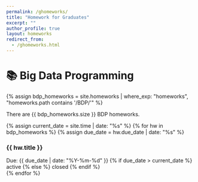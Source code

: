```yaml
---
permalink: /ghomeworks/
title: "Homework for Graduates"
excerpt: ""
author_profile: true
layout: homeworks
redirect_from:
  - /ghomeworks.html
---
```



# 📚 Big Data Programming

{% assign bdp_homeworks = site.homeworks | where_exp: "homeworks", "homeworks.path contains '/BDP/'" %}
<p>There are {{ bdp_homeworks.size }} BDP homeworks.</p>
{% assign current_date = site.time | date: "%s" %}
{% for hw in bdp_homeworks %}
{% assign due_date = hw.due_date | date: "%s" %}
<div class="homework-item">
  <h3>{{ hw.title }}</h3>
  <div class="meta">
    <span class="due-date">Due: {{ due_date | date: "%Y-%m-%d" }}</span>
    {% if due_date > current_date %}
      <span class="status"> active </span>
    {% else %}
      <span class="status"> closed </span>
    {% endif %}
  </div>
</div>
{% endfor %}